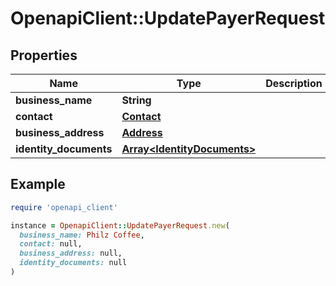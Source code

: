 # OpenapiClient::UpdatePayerRequest

## Properties

| Name | Type | Description | Notes |
| ---- | ---- | ----------- | ----- |
| **business_name** | **String** |  | [optional] |
| **contact** | [**Contact**](.md) |  | [optional] |
| **business_address** | [**Address**](Address.md) |  | [optional] |
| **identity_documents** | [**Array&lt;IdentityDocuments&gt;**](IdentityDocuments.md) |  | [optional] |

## Example

```ruby
require 'openapi_client'

instance = OpenapiClient::UpdatePayerRequest.new(
  business_name: Philz Coffee,
  contact: null,
  business_address: null,
  identity_documents: null
)
```

